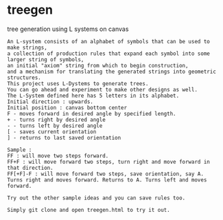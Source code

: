 # treegen
tree generation using L systems on canvas

    An L-system consists of an alphabet of symbols that can be used to make strings, 
    a collection of production rules that expand each symbol into some larger string of symbols,
    an initial "axiom" string from which to begin construction,
    and a mechanism for translating the generated strings into geometric structures.
    This project uses L-Dystems to generate trees. 
    You can go ahead and experiment to make other designs as well. 
    The L-System defined here has 5 letters in its alphabet.
    Initial direction : upwards.
    Initial position : canvas bottom center
    F - moves forward in desired angle by specified length. 
    + - turns right by desired angle
    - - turns left by desired angle
    [ - saves current orientation
    ] - returns to last saved orientation
    
    Sample :
    FF : will move two steps forward.
    FF+F : will move forward two steps, turn right and move forward in that direction.
    FF[+F]-F : will move forward two steps, save orientation, say A.
    Turns right and moves forward. Returns to A. Turns left and moves forward.
    
    Try out the other sample ideas and you can save rules too.
    
    Simply git clone and open treegen.html to try it out.
